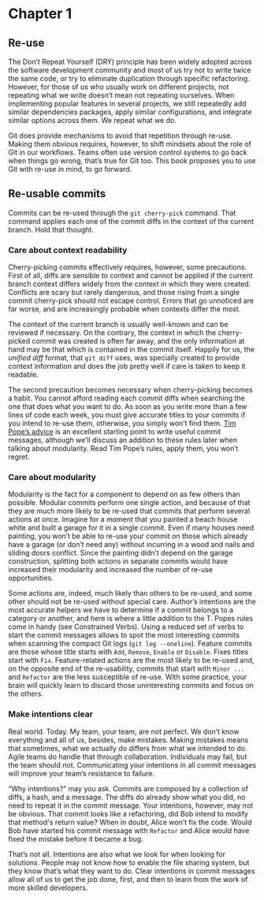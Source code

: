 Chapter 1
=========

Re-use
------

The Don’t Repeat Yourself (DRY) principle has been widely adopted across the software development community and most of us try not to write twice the same code, or try to eliminate duplication through specific refactoring. However, for those of us who usually work on different projects, not repeating what we write doesn’t mean not repeating ourselves. When implementing popular features in several projects, we still repeatedly add similar dependencies packages, apply similar configurations, and integrate similar options across them. We repeat what we do.

Git does provide mechanisms to avoid that repetition through re-use. Making them obvious requires, however, to shift mindsets about the role of Git in our workflows. Teams often use version control systems to go back when things go wrong, that’s true for Git too. This book proposes you to use Git with re-use in mind, to go forward.

Re-usable commits
-----------------

Commits can be re-used through the `git cherry-pick` command. That command applies each one of the commit diffs in the context of the current branch. Hold that thought.

### Care about context readability

Cherry-picking commits effectively requires, however, some precautions. First of all, diffs are sensible to context and cannot be applied if the current branch context differs widely from the context in which they were created. Conflicts are scary but rarely dangerous, and those rising from a single commit cherry-pick should not escape control. Errors that go unnoticed are far worse, and are increasingly probable when contexts differ the most.

The context of the current branch is usually well-known and can be reviewed if necessary. On the contrary, the context in which the cherry-picked commit was created is often far away, and the only information at hand may be that which is contained in the commit itself. Happily for us, the _unified diff_ format, that `git diff` uses, was specially created to provide context information and does the job pretty well if care is taken to keep it readable.

The second precaution becomes necessary when cherry-picking becomes a habit. You cannot afford reading each commit diffs when searching the one that does what you want to do. As soon as you write more than a few lines of code each week, you must give accurate titles to your commits if you intend to re-use them, otherwise, you simply won’t find them. [Tim Pope’s advice][tpope] is an excellent starting point to write useful commit messages, although we’ll discuss an addition to these rules later when talking about modularity. Read Tim Pope’s rules, apply them, you won’t regret.

  [tpope]: http://tbaggery.com/2008/04/19/a-note-about-git-commit-messages.html

### Care about modularity

Modularity is the fact for a component to depend on as few others than possible. Modular commits perform one single action, and because of that they are much more likely to be re-used that commits that perform several actions at once. Imagine for a moment that you painted a beach house white and built a garage for it in a single commit. Even if many houses need painting, you won’t be able to re-use your commit on those which already have a garage (or don’t need any) without incurring in a wood and nails and sliding doors conflict. Since the painting didn’t depend on the garage construction, splitting both actions in separate commits would have increased their modularity and increased the number of re-use opportunities.

Some actions are, indeed, much likely than others to be re-used, and some other should not be re-used without special care. Author’s intentions are the most accurate helpers we have to determine if a commit belongs to a category or another, and here is where a little addition to the T. Popes rules come in handy (see Constrained Verbs). Using a reduced set of verbs to start the commit messages allows to spot the most interesting commits when scanning the compact Git logs (`git log --oneline`). Feature commits are those whose title starts with `Add`, `Remove`, `Enable` or `Disable`. Fixes titles start with `Fix`. Feature-related actions are the most likely to be re-used and, on the opposite end of the re-usability, commits that start with `Minor ...` and `Refactor` are the less susceptible of re-use. With some practice, your brain will quickly learn to discard those uninteresting commits and focus on the others.

### Make intentions clear

Real world. Today. My team, your team, are not perfect. We don’t know everything and all of us, besides, make mistakes. Making mistakes means that sometimes, what we actually do differs from what we intended to do. Agile teams do handle that through collaboration. Individuals may fail, but the team should not. Communicating your intentions in all commit messages will improve your team’s resistance to failure.

“Why intentions?” may you ask.  Commits are composed by a collection of diffs, a hash, and a message. The diffs do already show what you did, no need to repeat it in the commit message. Your intentions, however, may not be obvious. That commit looks like a refactoring, did Bob intend to modify that method's return value? When in doubt, Alice won’t fix the code. Would Bob have started his commit message with `Refactor` and Alice would have fixed the mistake before it became a bug.

That’s not all. Intentions are also what we look for when looking for solutions. People may not know _how_ to enable the file sharing system, but they know that’s what they want to do. Clear intentions in commit messages allow all of us to get the job done, first, and then to learn from the work of more skilled developers.
